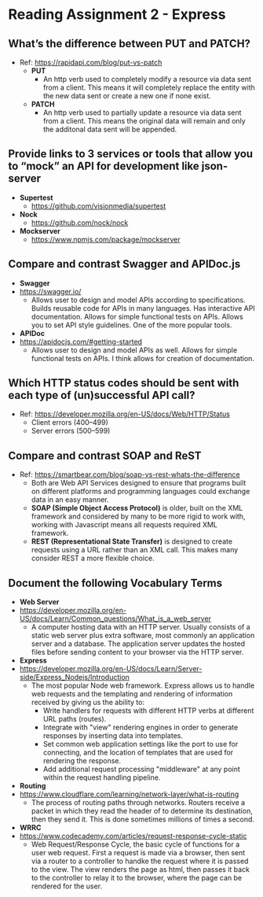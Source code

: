 # **Reading Assignment 2 - Express**

  ## What’s the difference between PUT and PATCH?
  + Ref: https://rapidapi.com/blog/put-vs-patch
    + **PUT**
      + An http verb used to completely modify a resource via data sent from a client. This means it will completely replace the entity with the new data sent or create a new one if none exist.
    + **PATCH**
      + An http verb used to partially update a resource via data sent from a client. This means the original data will remain and only the additonal data sent will be appended.

  ## Provide links to 3 services or tools that allow you to “mock” an API for development like json-server
   + **Supertest**
      + https://github.com/visionmedia/supertest
   + **Nock**
      + https://github.com/nock/nock
   + **Mockserver**
      + https://www.npmjs.com/package/mockserver

  ## Compare and contrast Swagger and APIDoc.js
   + **Swagger**
   + https://swagger.io/  
     + Allows user to design and model APIs according to specifications. Builds reusable code for APIs in many languages. Has interactive API documentation. Allows for simple functional tests on APIs. Allows you to set API style guidelines. One of the more popular tools.
   + **APIDoc**
   + https://apidocjs.com/#getting-started  
     + Allows user to design and model APIs as well. Allows for simple functional tests on APIs. I think allows for creation of documentation.

  ## Which HTTP status codes should be sent with each type of (un)successful API call?
  + Ref: https://developer.mozilla.org/en-US/docs/Web/HTTP/Status
    + Client errors (400–499)
    + Server errors (500–599)

  ## Compare and contrast SOAP and ReST
  + Ref: https://smartbear.com/blog/soap-vs-rest-whats-the-difference
    + Both are Web API Services designed to ensure that programs built on different platforms and programming languages could exchange data in an easy manner.
    + **SOAP (Simple Object Access Protocol)** is older, built on the XML framework and considered by many to be more rigid to work with, working with Javascript means all requests required XML framework.
    + **REST (Representational State Transfer)** is designed to create requests using a URL rather than an XML call. This makes many consider REST a more flexible choice.

  ## Document the following Vocabulary Terms
   + **Web Server**
   + https://developer.mozilla.org/en-US/docs/Learn/Common_questions/What_is_a_web_server
      + A computer hosting data with an HTTP server. Usually consists of a static web server plus extra software, most commonly an application server and a database. The application server updates the hosted files before sending content to your browser via the HTTP server.
   + **Express**
   + https://developer.mozilla.org/en-US/docs/Learn/Server-side/Express_Nodejs/Introduction
     + The most popular Node web framework. Express allows us to handle web requests and the templating and rendering of information received by giving us the ability to:
       + Write handlers for requests with different HTTP verbs at different URL paths (routes).
       + Integrate with "view" rendering engines in order to generate responses by inserting data into templates.
       + Set common web application settings like the port to use for connecting, and the location of templates that are used for rendering the response.
       + Add additional request processing "middleware" at any point within the request handling pipeline.
   + **Routing**
   + https://www.cloudflare.com/learning/network-layer/what-is-routing
     + The process of routing paths through networks. Routers receive a packet in which they read the header of to determine its destination, then they send it. This is done sometimes millions of times a second.
   + **WRRC**
   + https://www.codecademy.com/articles/request-response-cycle-static
      + Web Request/Response Cycle, the basic cycle of functions for a user web request. First a request is made via a browser, then sent via a router to a controller to handke the request where it is passed to the view. The view renders the page as html, then passes it back to the controller to relay it to the browser, where the page can be rendered for the user.
